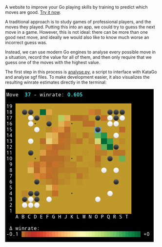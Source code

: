 A website to improve your Go playing skills by training to predict which moves are good. [Try it now](https://go.furidamu.org/).

A traditional approach is to study games of professional players, and the moves they played. Putting this into an app, we could try to guess the next move in a game. However, this is not ideal: there can be more than one good next move, and ideally we would also like to know much worse an incorrect guess was.

Instead, we can use modern Go engines to analyse every possible move in a situation, record the value for all of them, and then only require that we guess one of the moves with the highest value.

The first step in this process is [analyse.py](analyse.py), a script to interface with KataGo and analyse sgf files. To make development easier, it also visualizes the resulting winrate estimates directly in the terminal:

[![asciicast](images/screenshot.png)](https://asciinema.org/a/YAySVOzlMbY4jr74gnlHJ3vTA?t=3)